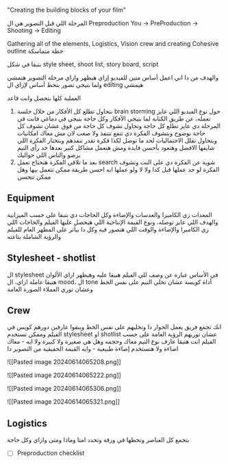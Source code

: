 "Creating the building blocks of your film"

المرحلة اللي قبل التصوير هي ال Preproduction
You -> PreProduction -> Shooting -> Editing

Gathering all of the elements, Logistics, Vision crew and creating Cohesive outline خطة متماسكة

بتبقا في شكل style sheet, shoot list, story board, script

والهدف من دا اني اعمل أساس متين للفيديو إزاي هيظهر وازاي مرحلة التصوير هتمشي
ولما بتيجي تصور بتحط أساس لإزاي ال editing هيمشي

العملية كلها بتحصل وانت قاعد 
1. بتحاول تطلع كل الأفكار من خلال جلسة brain storming حول نوع الفيديو اللي عايز تعمله، عن طريق الكتابة لما بتيجي الأفكار وكل حاجة بتيجي في دماغي
   فانت في المرحلة دي عايز تطلع كل حاجة وتحاول تشوف كل حاجة من فوق عشان تشوف كل حاجة بوضوح
   وبتشوف الفكرة دي تنفع تتنفذ ولا صعب لان مش معاك امكانيات وبتحاول تقلل الاحتماليات لحد ما توصل لكذا فكرة تقدر تنفذهم وبتختار الفكرة اللي شايفها الافضل وهتعود بأحسن فايدة ومش هتعمل مشاكل كتير
   بعدها خد رأي التيم برضو والناس اللي حواليك
2. بعد ما تلاقي الفكرة هتحتاج تعمل search شوية عن الفكرة دي على النت 
   وتشوف الفكرة لو حد عملها قبل كدا ولا لا ولو عملها ايه احسن طريقة ممكن تتعمل بيها وهل ممكن تتحسن
## Equipment 
المعدات زي الكاميرا والعدسات والإضاءة 
وكل الحاجات دي بتبقا على حسب الميزانية والهدف اللي عايز توصله، ونوع القيمة الإنتاجية اللي هيحصل عليها الفيلم
والحاجات اللي زي الكاميرا والإضاءة والوقت اللي هتصور فيه وكل دا بيأثر على المظهر العام للفيلم والرؤية الشاملة بتاعته

## Stylesheet - shotlist
ال stylesheet في الأساس عبارة عن وصف للي الفيلم هيبقا عليه وهيظهر ازاي 
الألوان هتبقا عاملة ازاي، ال mood، ال tone 
أداة كويسة عشان تخلي التيم على نفس الخط وعشان توري العملاء الصورة العامة 

## Crew
انك تجمع فريق يعمل الحوار دا وتخليهم على نفس الخط ويبقوا عارفين دورهم كويس في الفيلم
وممكن تستخدم stylesheet او shotlist عشان توريهم الرؤية العامة
على حسب الفيلم انت هتبقا عارف نوع التيم معاك وحجمه وهل هي صغيرة ولا كبيرة ولا ايه - معاك اضاءة ولا هتستخدم إضاءة طبيعية - وايه القيمة الحقيقية من التصوير دا 

![[Pasted image 20240614065208.png]]

![[Pasted image 20240614065222.png]]

![[Pasted image 20240614065306.png]]

![[Pasted image 20240614065321.png]]

## Logistics
بتجمع كل العناصر وتحطها في ورقة وتحدد امتا وماذا ومتى وازاي وكل حاجة


- [ ] Preproduction checklist